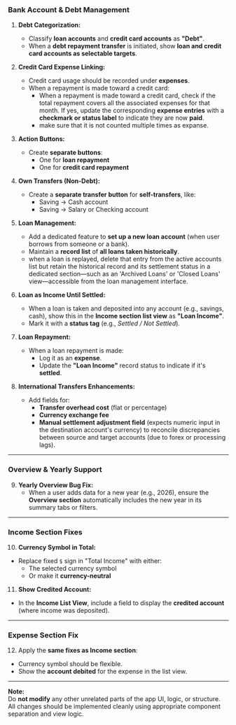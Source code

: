 ### Bank Account & Debt Management


1. **Debt Categorization:**

   - Classify **loan accounts** and **credit card accounts** as **"Debt"**.
   - When a **debt repayment transfer** is initiated, show **loan and credit card accounts as selectable targets**.

2. **Credit Card Expense Linking:**

   - Credit card usage should be recorded under **expenses**.
   - When a repayment is made toward a credit card:
     - When a repayment is made toward a credit card, check if the total repayment covers all the associated expenses for that month. If yes, update the corresponding **expense entries** with a **checkmark or status label** to indicate they are now **paid**.
     - make sure that it is not counted multiple times as expanse.

3. **Action Buttons:**

   - Create **separate buttons**:
     - One for **loan repayment**
     - One for **credit card repayment**

4. **Own Transfers (Non-Debt):**

   - Create a **separate transfer button** for **self-transfers**, like:
     - Saving → Cash account
     - Saving → Salary or Checking account

5. **Loan Management:**

   - Add a dedicated feature to **set up a new loan account** (when user borrows from someone or a bank).
   - Maintain a **record list** of **all loans taken historically**.
   - when a loan is replayed, delete that entry from the active accounts list but retain the historical record and its settlement status in a dedicated section—such as an 'Archived Loans' or 'Closed Loans' view—accessible from the loan management interface.

6. **Loan as Income Until Settled:**

   - When a loan is taken and deposited into any account (e.g., savings, cash), show this in the **Income section list view** as **"Loan Income"**.
   - Mark it with a **status tag** (e.g., *Settled / Not Settled*).

7. **Loan Repayment:**

   - When a loan repayment is made:
     - Log it as an **expense**.
     - Update the **"Loan Income"** record status to indicate if it's **settled**.

8. **International Transfers Enhancements:**

   - Add fields for:
     - **Transfer overhead cost** (flat or percentage)
     - **Currency exchange fee**
     - **Manual settlement adjustment field** (expects numeric input in the destination account's currency) to reconcile discrepancies between source and target accounts (due to forex or processing lags).

---

### Overview & Yearly Support

9. **Yearly Overview Bug Fix:**
   - When a user adds data for a new year (e.g., 2026), ensure the **Overview section** automatically includes the new year in its summary tabs or filters.

---

### Income Section Fixes

10. **Currency Symbol in Total:**

- Replace fixed `$` sign in "Total Income" with either:
  - The selected currency symbol
  - Or make it **currency-neutral**

11. **Show Credited Account:**

- In the **Income List View**, include a field to display the **credited account** (where income was deposited).

---

### Expense Section Fix

12. Apply the **same fixes as Income section**:

- Currency symbol should be flexible.
- Show the **account debited** for the expense in the list view.

---

**Note:**\
Do **not modify** any other unrelated parts of the app UI, logic, or structure. All changes should be implemented cleanly using appropriate component separation and view logic.
